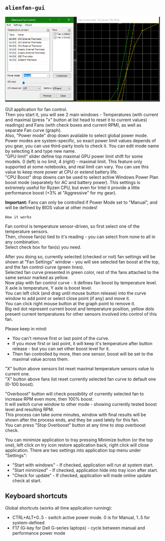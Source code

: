 ## `alienfan-gui`

![alienfan-gui](/Doc/img/alienfan.png?raw=true)

GUI application for fan control.  
Then you start it, you will see 2 main windows - Temperatures (with current and maximal (press "x" button at list head to reset it to current values) readings) and Fans (with check boxes and current RPM), as well as separate Fan curve (graph).  
Also, "Power mode" drop down available to select global power mode. Power modes are system-specific, so exact power limit values depends of you gear, you can use third-party tools to check it. You can edit mode name by selecting it and type new name.  
"GPU limit" slider define top maximal GPU power limit shift for some models. 0 (left) is no limit, 4 (right) - maximal limit. This feature only supported at some notebooks, and real limit can vary. You can use this value to keep more power at CPU or extend battery life.  
"CPU Boost" drop downs can be used to select active Windows Power Plan boost mode (separately for AC and battery power). This settings is extremely useful for Ryzen CPU, but even for Intel it provide a little performance boost (+3% at "Aggressive" for my gear).  

**Important:** Fans can only be controlled if Power Mode set to "Manual", and will be defined by BIOS value at other modes!

```
How it works
```

Fan control is temperature sensor-driven, so first select one of the temperature sensors.  
Then, choose fan(s) tied to it's reading - you can select from none to all in any combination.  
Select check box for fan(s) you need.

After you doing so, currently selected (checked or not) fan settings will be shown at "Fan Settings" window - you will see selected fan boost at the top, and the fan control curve (green lines).  
Selected fan curve presented in green color, rest of the fans attached to the same sensor marked as yellow.  
Now play with fan control curve - it defines fan boost by temperature level. X axle is temperature, Y axle is boost level.  
You can left click (and drag until mouse button release) into the curve window to add point or select close point (if any) and move it.  
You can click right mouse button at the graph point to remove it.  
Big red dot represent current boost and temperature position, yellow dots present current temperatures for other sensors involved into control of this fan.  

Please keep in mind:
- You can't remove first or last point of the curve.
- If you move first or last point, it will keep it's temperature after button release - but you can set other boost level for it.
- Then fan controlled by more, then one sensor, boost will be set to the maximal value across them. 

"X" button above sensors list reset maximal temperature sensors value to current one.  
"X" button above fans list reset currently selected fan curve to default one (0-100 boost).

"Overboost" button will check possibility of currently selected fan to increase RPM even more, then 100% boost.  
It will switch curve window to other mode - showing currently tested boost level and resulting RPM.  
This process can take some minutes, window with final results will be shown after the process ends, and they be used lately for this fan.  
You can press "Stop Overboost" button at any time to stop overboost check.

You can minimize application to tray pressing Minimize button (or the top one), left click on try icon restore application back, right click will close application.
There are two settings into application top menu under "Settings":
- "Start with windows" - If checked, application will run at system start.
- "Start minimized" - If checked, application hide into tray icon after start.
- "Check for update" - If checked, application will made online update check at start.

## Keyboard shortcuts 

Global shortcuts (works all time application running):
- CTRL+ALT+0..5 - switch active power mode. 0 is for Manual, 1..5 for system-defined
- F17 (G-key for Dell G-series laptops) - cycle between manual and performance power mode

